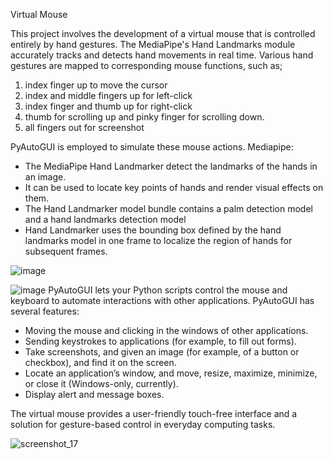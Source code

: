 Virtual Mouse

This project involves the development of a virtual mouse that is controlled entirely by hand gestures. 
The MediaPipe's Hand Landmarks module accurately tracks and detects hand movements in real time.
Various hand gestures are mapped to corresponding mouse functions, such as;
1) index finger up to move the cursor
2) index and middle fingers up for left-click
3) index finger and thumb up for right-click
4) thumb for scrolling up and pinky finger for scrolling down.
5) all fingers out for screenshot

PyAutoGUI is employed to simulate these mouse actions. 
Mediapipe:
* The MediaPipe Hand Landmarker detect the landmarks of the hands in an image. 
* It can be used to locate key points of hands and render visual effects on them.
* The Hand Landmarker model bundle contains a palm detection model and a hand landmarks detection model
* Hand Landmarker uses the bounding box defined by the hand landmarks model in one frame to localize the region of hands for subsequent frames.

![image](https://github.com/user-attachments/assets/a68089b9-9958-49cf-9e58-74a3d7738478)

  
![image](https://github.com/user-attachments/assets/20e7f3f3-2f5e-4056-8b91-157d5f74b94d)
PyAutoGUI lets your Python scripts control the mouse and keyboard to automate interactions with other applications. 
PyAutoGUI has several features:

* Moving the mouse and clicking in the windows of other applications.
* Sending keystrokes to applications (for example, to fill out forms).
* Take screenshots, and given an image (for example, of a button or checkbox), and find it on the screen.
* Locate an application’s window, and move, resize, maximize, minimize, or close it (Windows-only, currently).
* Display alert and message boxes.

The virtual mouse provides a user-friendly touch-free interface and a solution for gesture-based control in everyday computing tasks.

![screenshot_17](https://github.com/user-attachments/assets/f1c0ec1c-0867-4b07-8309-9250f0acfe39)
